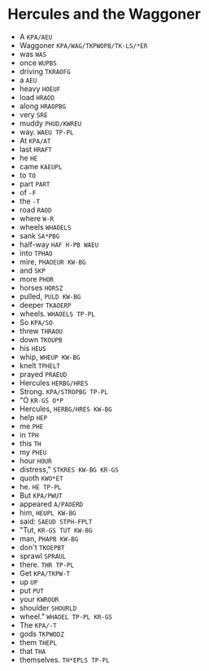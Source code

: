 # Hercules and the Waggoner

* A `KPA/AEU`
* Waggoner `KPA/WAG/TKPWOPB/TK-LS/*ER`
* was `WAS`
* once `WUPBS`
* driving `TKRAOFG`
* a `AEU`
* heavy `HOEUF`
* load `HRAOD`
* along `HRAOPBG`
* very `SRE`
* muddy `PHUD/KWREU`
* way. `WAEU TP-PL`
* At `KPA/AT`
* last `HRAFT`
* he `HE`
* came `KAEUPL`
* to `TO`
* part `PART`
* of `-F`
* the `-T`
* road `RAOD`
* where `W-R`
* wheels `WHAOELS`
* sank `SA*PBG`
* half-way `HAF H-PB WAEU`
* into `TPHAO`
* mire, `PHAOEUR KW-BG`
* and `SKP`
* more `PHOR`
* horses `HORSZ`
* pulled, `PULD KW-BG`
* deeper `TKAOERP`
* wheels. `WHAOELS TP-PL`
* So `KPA/SO`
* threw `THRAOU`
* down `TKOUPB`
* his `HEUS`
* whip, `WHEUP KW-BG`
* knelt `TPHELT`
* prayed `PRAEUD`
* Hercules `HERBG/HRES`
* Strong. `KPA/STROPBG TP-PL`
* "O `KR-GS O*P`
* Hercules, `HERBG/HRES KW-BG`
* help `HEP`
* me `PHE`
* in `TPH`
* this `TH`
* my `PHEU`
* hour `HOUR`
* distress," `STKRES KW-BG KR-GS`
* quoth `KWO*ET`
* he. `HE TP-PL`
* But `KPA/PWUT`
* appeared `A/PAOERD`
* him, `HEUPL KW-BG`
* said: `SAEUD STPH-FPLT`
* "Tut, `KR-GS TUT KW-BG`
* man, `PHAPB KW-BG`
* don't `TKOEPBT`
* sprawl `SPRAUL`
* there. `THR TP-PL`
* Get `KPA/TKPW-T`
* up `UP`
* put `PUT`
* your `KWROUR`
* shoulder `SHOURLD`
* wheel." `WHAOEL TP-PL KR-GS`
* The `KPA/-T`
* gods `TKPWODZ`
* them `THEPL`
* that `THA`
* themselves. `TH*EPLS TP-PL`
